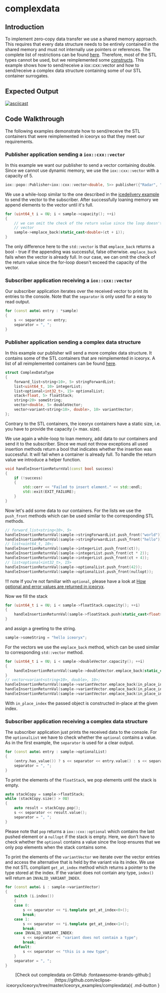 # complexdata

## Introduction

To implement zero-copy data transfer we use a shared memory approach. This requires that every data structure needs to be entirely
contained in the shared memory and must not internally use pointers or references. The complete list of restrictions can be found
[here](https://iceoryx.io/latest/getting-started/overview/#restrictions). Therefore, most of the STL types cannot be used, but we
reimplemented some [constructs](https://github.com/eclipse-iceoryx/iceoryx/tree/master/iceoryx_utils#cxx). This example shows how
to send/receive a iox::cxx::vector and how to send/receive a complex data structure containing some of our STL container surrogates.

## Expected Output

[![asciicast](https://asciinema.org/a/410662.svg)](https://asciinema.org/a/410662)

## Code Walkthrough

The following examples demonstrate how to send/receive the STL containers that were reimplemented in iceoryx so that they meet
our requirements.

### Publisher application sending a `iox::cxx::vector`

In this example we want our publisher to send a vector containing double. Since we cannot use dynamic memory, we use the 
`iox::cxx::vector` with a capacity of 5.

<!--[geoffrey][iceoryx_examples/complexdata/iox_publisher_vector.cpp][create publisher]-->
```cpp
iox::popo::Publisher<iox::cxx::vector<double, 5>> publisher({"Radar", "FrontRight", "VectorData"});
```

We use a while-loop similar to the one described in the 
[icedelivery example](https://github.com/eclipse-iceoryx/iceoryx/tree/master/iceoryx_examples/icedelivery) to send the
vector to the subscriber. After successfully loaning memory we append elements to the vector until it's full.

<!--[geoffrey][iceoryx_examples/complexdata/iox_publisher_vector.cpp][vector emplace_back]-->
```cpp
for (uint64_t i = 0U; i < sample->capacity(); ++i)
{
    // we can omit the check of the return value since the loop doesn't exceed the capacity of the
    // vector
    sample->emplace_back(static_cast<double>(ct + i));
}
```

The only difference here to the `std::vector` is that `emplace_back` returns a bool - true if the appending was successful,
false otherwise. `emplace_back` fails when the vector is already full. In our case, we can omit the check of the return value
since the for-loop doesn't exceed the capacity of the vector.

### Subscriber application receiving a `iox::cxx::vector`

Our subscriber application iterates over the received vector to print its entries to the console. Note that the `separator` is only
used for a easy to read output.

<!--[geoffrey][iceoryx_examples/complexdata/iox_subscriber_vector.cpp][vector output]-->
```cpp
for (const auto& entry : *sample)
{
    s << separator << entry;
    separator = ", ";
}
```

### Publisher application sending a complex data structure

In this example our publisher will send a more complex data structure. It contains some of the STL containers that are reimplemented
in iceoryx. A list of all reimplemented containers can be found
[here](https://github.com/eclipse-iceoryx/iceoryx/tree/master/iceoryx_utils#cxx).

<!--[geoffrey][iceoryx_examples/complexdata/topic_data.hpp][complexdata type]-->
```cpp
struct ComplexDataType
{
    forward_list<string<10>, 5> stringForwardList;
    list<uint64_t, 10> integerList;
    list<optional<int32_t>, 15> optionalList;
    stack<float, 5> floatStack;
    string<20> someString;
    vector<double, 5> doubleVector;
    vector<variant<string<10>, double>, 10> variantVector;
};
```

Contrary to the STL containers, the iceoryx containers have a static size, i.e. you have to provide the capacity (= max. size).

We use again a while-loop to loan memory, add data to our containers and send it to the subscriber. Since we must not throw exceptions
all used insertion methods return a bool that indicates whether the insertion was successful. It will fail when a container is already
full. To handle the return value we introduce a helper function.

<!--[geoffrey][iceoryx_examples/complexdata/iox_publisher_complexdata.cpp][handle return val]-->
```cpp
void handleInsertionReturnVal(const bool success)
{
    if (!success)
    {
        std::cerr << "Failed to insert element." << std::endl;
        std::exit(EXIT_FAILURE);
    }
}
```

Now let's add some data to our containers. For the lists we use the `push_front` methods which can be used similar to the 
corresponding STL methods.

<!--[geoffrey][iceoryx_examples/complexdata/iox_publisher_complexdata.cpp][fill lists]-->
```cpp
// forward_list<string<10>, 5>
handleInsertionReturnVal(sample->stringForwardList.push_front("world"));
handleInsertionReturnVal(sample->stringForwardList.push_front("hello"));
// list<uint64_t, 10>;
handleInsertionReturnVal(sample->integerList.push_front(ct));
handleInsertionReturnVal(sample->integerList.push_front(ct * 2));
handleInsertionReturnVal(sample->integerList.push_front(ct + 4));
// list<optional<int32_t>, 15>
handleInsertionReturnVal(sample->optionalList.push_front(42));
handleInsertionReturnVal(sample->optionalList.push_front(nullopt));
```

!!! note
    If you're not familiar with `optional`, please have a look at
    [How optional and error values are returned in iceoryx](https://github.com/eclipse-iceoryx/iceoryx/blob/master/doc/website/advanced/how-optional-and-error-values-are-returned-in-iceoryx.md#optional).

Now we fill the stack

<!--[geoffrey][iceoryx_examples/complexdata/iox_publisher_complexdata.cpp][fill stack]-->
```cpp
for (uint64_t i = 0U; i < sample->floatStack.capacity(); ++i)
{
    handleInsertionReturnVal(sample->floatStack.push(static_cast<float>(ct * i)));
}
```

and assign a greeting to the string.

<!--[geoffrey][iceoryx_examples/complexdata/iox_publisher_complexdata.cpp][assign string]-->
```cpp
sample->someString = "hello iceoryx";
```

For the vectors we use the `emplace_back` method, which can be used similar to corresponding `std::vector` method.

<!--[geoffrey][iceoryx_examples/complexdata/iox_publisher_complexdata.cpp][fill vectors]-->
```cpp
for (uint64_t i = 0U; i < sample->doubleVector.capacity(); ++i)
{
    handleInsertionReturnVal(sample->doubleVector.emplace_back(static_cast<double>(ct + i)));
}
// vector<variant<string<10>, double>, 10>;
handleInsertionReturnVal(sample->variantVector.emplace_back(in_place_index<0>(), "seven"));
handleInsertionReturnVal(sample->variantVector.emplace_back(in_place_index<1>(), 8.0));
handleInsertionReturnVal(sample->variantVector.emplace_back(in_place_index<0>(), "nine"));
```

With `in_place_index` the passed object is constructed in-place at the given index.

### Subscriber application receiving a complex data structure

The subscriber application just prints the received data to the console. For the `optionalList` we have to check whether the
`optional` contains a value. As in the first example, the `separator` is used for a clear output.

<!--[geoffrey][iceoryx_examples/complexdata/iox_subscriber_complexdata.cpp][read optional list]-->
```cpp
for (const auto& entry : sample->optionalList)
{
    (entry.has_value()) ? s << separator << entry.value() : s << separator << "optional is empty";
    separator = ", ";
}
```

To print the elements of the `floatStack`, we pop elements until the stack is empty.

<!--[geoffrey][iceoryx_examples/complexdata/iox_subscriber_complexdata.cpp][read stack]-->
```cpp
auto stackCopy = sample->floatStack;
while (stackCopy.size() > 0U)
{
    auto result = stackCopy.pop();
    s << separator << result.value();
    separator = ", ";
}
```

Please note that `pop` returns a `iox::cxx::optional` which contains the last pushed element or a `nullopt` if the stack is
empty. Here, we don't have to check whether the `optional` contains a value since the loop ensures that we only pop elements
when the stack contains some.

To print the elements of the `variantVector` we iterate over the vector entries and access the alternative that is held by the
variant via its index. We use the not STL compliant `get_at_index` method which returns a pointer to the type stored at the
index. If the variant does not contain any type, `index()` will return an `INVALID_VARIANT_INDEX`.

<!--[geoffrey][iceoryx_examples/complexdata/iox_subscriber_complexdata.cpp][read variant vector]-->
```cpp
for (const auto& i : sample->variantVector)
{
    switch (i.index())
    {
    case 0:
        s << separator << *i.template get_at_index<0>();
        break;
    case 1:
        s << separator << *i.template get_at_index<1>();
        break;
    case INVALID_VARIANT_INDEX:
        s << separator << "variant does not contain a type";
        break;
    default:
        s << separator << "this is a new type";
    }
    separator = ", ";
}
```

<center>
[Check out complexdata on GitHub :fontawesome-brands-github:](https://github.com/eclipse-iceoryx/iceoryx/tree/master/iceoryx_examples/complexdata){ .md-button }
</center>
